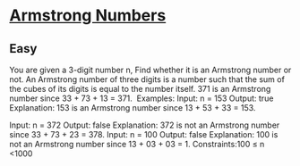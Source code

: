 # [Armstrong Numbers](https://www.geeksforgeeks.org/problems/armstrong-numbers2727/1)
## Easy
You are given a 3-digit number n, Find whether it is an Armstrong number or not.
An&nbsp;Armstrong number of three digits is a number such that the sum of the cubes of its digits is equal to the number itself.&nbsp;371 is an&nbsp;Armstrong number&nbsp;since 33&nbsp;+ 73&nbsp;+ 13 = 371.&nbsp;
Examples:
Input: n = 153
Output: true
Explanation: 153 is an&nbsp;Armstrong number since 13 + 53 + 33 = 153. 

Input: n = 372
Output: false
Explanation: 372 is not an Armstrong number since 33 + 73 + 23 = 378. 
Input: n = 100
Output: false
Explanation: 100 is not an Armstrong number since 13 + 03 + 03 = 1. 
Constraints:100 ≤ n &lt;1000&nbsp;